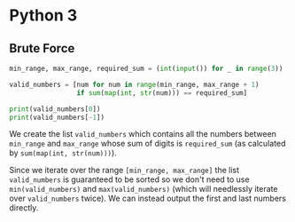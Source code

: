 # Python 3

## Brute Force

```python
min_range, max_range, required_sum = (int(input()) for _ in range(3))

valid_numbers = [num for num in range(min_range, max_range + 1)
                 if sum(map(int, str(num))) == required_sum]

print(valid_numbers[0])
print(valid_numbers[-1])
```

We create the list `valid_numbers` which contains all the numbers between `min_range` and `max_range` whose sum of digits is `required_sum` (as calculated by `sum(map(int, str(num)))`).

Since we iterate over the range `[min_range, max_range]` the list `valid_numbers` is guaranteed to be sorted so we don't need to use `min(valid_numbers)` and `max(valid_numbers)` (which will needlessly iterate over `valid_numbers` twice). We can instead output the first and last numbers directly.